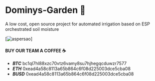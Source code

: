 ﻿# Dominys-Garden 🌿
 A low cost, open source project for automated irrigation based on ESP orchestrated soil moisture
 
 [![aspersao]( https://blog.broto.com.br/wp-content/uploads/2022/03/irrigacao-por-aspersao.jpeg)]
 
 


####  BUY OUR TEAM A COFFEE ☕ 
 - ***BTC*** bc1ql7hl88xzc70vtz6vamy8su7hjhegqcduwzr7577
- ***ETH*** 0xead4a58c8113a65b864c6f08d225003dce5cba08
- ***BUSD*** 0xead4a58c8113a65b864c6f08d225003dce5cba08
